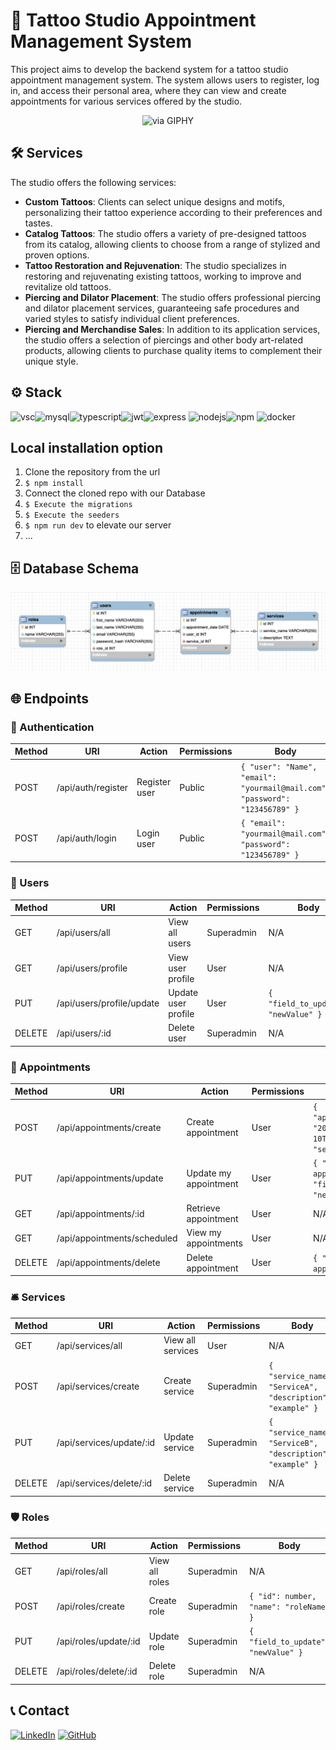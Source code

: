 # 🏢 Tattoo Studio Appointment Management System

This project aims to develop the backend system for a tattoo studio appointment management system. The system allows users to register, log in, and access their personal area, where they can view and create appointments for various services offered by the studio.

<div align="center">
  <img src="https://giphy.com/gifs/logo-tattoo-line-ink-YlRe5qv47jKQlMloSd" alt="via GIPHY">
</div>

## 🛠️ Services

The studio offers the following services:

- **Custom Tattoos**: Clients can select unique designs and motifs, personalizing their tattoo experience according to their preferences and tastes.
- **Catalog Tattoos**: The studio offers a variety of pre-designed tattoos from its catalog, allowing clients to choose from a range of stylized and proven options.
- **Tattoo Restoration and Rejuvenation**: The studio specializes in restoring and rejuvenating existing tattoos, working to improve and revitalize old tattoos.
- **Piercing and Dilator Placement**: The studio offers professional piercing and dilator placement services, guaranteeing safe procedures and varied styles to satisfy individual client preferences.
- **Piercing and Merchandise Sales**: In addition to its application services, the studio offers a selection of piercings and other body art-related products, allowing clients to purchase quality items to complement their unique style.

## ⚙️ Stack

<img alt="vsc" src="https://img.shields.io/badge/VSCode-0078D4?style=for-the-badge&logo=visual%20studio%20code&logoColor=white"><img alt="mysql" src="https://img.shields.io/badge/MySQL-005C84?style=for-the-badge&logo=mysql&logoColor=white"><img alt="typescript" src="https://img.shields.io/badge/TypeScript-007ACC?style=for-the-badge&logo=typescript&logoColor=white"><img alt="jwt" src="https://img.shields.io/badge/JWT-000000?style=for-the-badge&logo=JSON%20web%20tokens&logoColor=white"><img alt= "express" src="https://img.shields.io/badge/Express%20js-000000?style=for-the-badge&logo=express&logoColor=white"> <img alt="nodejs" src="https://img.shields.io/badge/Node%20js-339933?style=for-the-badge&logo=nodedotjs&logoColor=white"><img alt="npm" src="https://img.shields.io/badge/npm-CB3837?style=for-the-badge&logo=npm&logoColor=white"> <img alt="docker" src="https://img.shields.io/badge/Docker-2CA5E0?style=for-the-badge&logo=docker&logoColor=white">

## Local installation option

1. Clone the repository from the url
2. `$ npm install`
3. Connect the cloned repo with our Database
4. `$ Execute the migrations`
5. `$ Execute the seeders`
6. `$ npm run dev` to elevate our server
7. ...

## 🗄️ Database Schema

<img src="./img/DB_Schema.png">

## 🌐 Endpoints

### 🔑 Authentication
| Method | URI                    | Action           | Permissions | Body                                            |
|--------|------------------------|------------------|-------------|-------------------------------------------------|
| POST   | /api/auth/register     | Register user    | Public      | `{ "user": "Name", "email": "yourmail@mail.com", "password": "123456789" }` |
| POST   | /api/auth/login        | Login user       | Public      | `{ "email": "yourmail@mail.com", "password": "123456789" }`                |

### 👥 Users
| Method | URI                               | Action              | Permissions | Body                                            |
|--------|-----------------------------------|---------------------|-------------|-------------------------------------------------|
| GET    | /api/users/all                    | View all users      | Superadmin  | N/A                                             |
| GET    | /api/users/profile                | View user profile   | User        | N/A                                             |
| PUT    | /api/users/profile/update         | Update user profile | User        | `{ "field_to_update": "newValue" }`             |
| DELETE | /api/users/:id                    | Delete user         | Superadmin  | N/A                                             |

### 📅 Appointments
| Method | URI                              | Action                | Permissions | Body                                            |
|--------|----------------------------------|-----------------------|-------------|-------------------------------------------------|
| POST   | /api/appointments/create         | Create appointment    | User        | `{ "appointment_date": "2024-07-10T15:30:00Z", "service_id": 2 }` |
| PUT    | /api/appointments/update         | Update my appointment | User        | `{ "id": appointmentId, "fieldToUpdate": "newValue" }` |
| GET    | /api/appointments/:id            | Retrieve appointment  | User        | N/A                                             |
| GET    | /api/appointments/scheduled      | View my appointments  | User        | N/A                                             |
| DELETE | /api/appointments/delete         | Delete appointment    | User        | `{ "id": appointmentId }`                       |

### 🛎️ Services
| Method | URI                        | Action            | Permissions | Body                                            |
|--------|----------------------------|-------------------|-------------|-------------------------------------------------|
| GET    | /api/services/all          | View all services | User        | N/A                                             |
| POST   | /api/services/create       | Create service    | Superadmin  | `{ "service_name": "ServiceA", "description": "example" }` |
| PUT    | /api/services/update/:id   | Update service    | Superadmin  | `{ "service_name": "ServiceB", "description": "example" }` |
| DELETE | /api/services/delete/:id   | Delete service    | Superadmin  | N/A                                             |

### 🛡️ Roles
| Method | URI                         | Action         | Permissions | Body                                            |
|--------|-----------------------------|----------------|-------------|-------------------------------------------------|
| GET    | /api/roles/all              | View all roles | Superadmin  | N/A                                             |
| POST   | /api/roles/create           | Create role    | Superadmin  | `{ "id": number, "name": "roleName" }`          |
| PUT    | /api/roles/update/:id       | Update role    | Superadmin  | `{ "field_to_update": "newValue" }`             |
| DELETE | /api/roles/delete/:id       | Delete role    | Superadmin  | N/A                                             |

## 📞 Contact

<a href=https://www.linkedin.com/in/morena-peralta-almada target="blank">![LinkedIn](https://img.shields.io/badge/LinkedIn-0077B5?style=for-the-badge&logo=linkedin&logoColor=white)</a> <a href=https://www.github.com/More-Pe target="blank">![GitHub](https://img.shields.io/badge/GitHub-100000?style=for-the-badge&logo=github&logoColor=white)</a>
